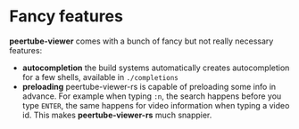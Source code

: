 Fancy features
==============

**peertube-viewer** comes with a bunch of fancy but not really necessary features:

- **autocompletion** the build systems automatically creates autocompletion for a few shells, available in `./completions`
- **preloading** peertube-viewer-rs is capable of preloading some info in advance. For example when typing `:n`, the search happens before you type `ENTER`, the same happens for video information when typing a video id. This makes **peertube-viewer-rs** much snappier.

